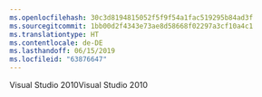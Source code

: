 ```yaml
---
ms.openlocfilehash: 30c3d8194815052f5f9f54a1fac519295b84ad3f
ms.sourcegitcommit: 1bb00d2f4343e73ae8d58668f02297a3cf10a4c1
ms.translationtype: HT
ms.contentlocale: de-DE
ms.lasthandoff: 06/15/2019
ms.locfileid: "63876647"
---
```

<span data-ttu-id="bb706-101">Visual Studio 2010</span><span class="sxs-lookup"><span data-stu-id="bb706-101">Visual Studio 2010</span></span>